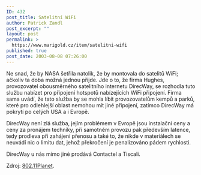 ```yaml
---
ID: 432
post_title: Satelitní WiFi
author: Patrick Zandl
post_excerpt: ""
layout: post
permalink: >
  https://www.marigold.cz/item/satelitni-wifi
published: true
post_date: 2003-08-08 07:26:00
---
```

<P>Ne snad, že by NASA šetřila natolik, že by montovala do satelitů WiFi; ačkoliv ta doba možná jednou přijde. Jde o to,&#160;že firma Hughes, provozovatel obousměrného satelitního internetu DirecWay, se rozhodla tuto službu nabízet pro připojení hotspotů nabízejících WiFi připojení. Firma sama uvádí, že tato služba by se mohla líbit provozovatelům kempů a parků, které pro odlehlejší oblast nemohou mít jiné připojení, zatímco DirecWay má pokrytí po celých USA a i Evropě. </P>
<P>DirecWay není zlá služba, jejím problémem v Evropě jsou instalační ceny a ceny za pronájem techniky, při samotném provozu pak především latence, tedy prodleva při zahájení přenosu a také to, že nikde v materiálech se neuvádí nic o limitu dat, jehož překročení je penalizováno pádem rychlosti. </P>
<P>DirecWay u nás mimo jiné prodává Contactel a Tiscali. </P>
<P>Zdroj: <A href="http://www.wi-fiplanet.com/news/article.php/2245241" target=_blank>802.11Planet</A>.</P>